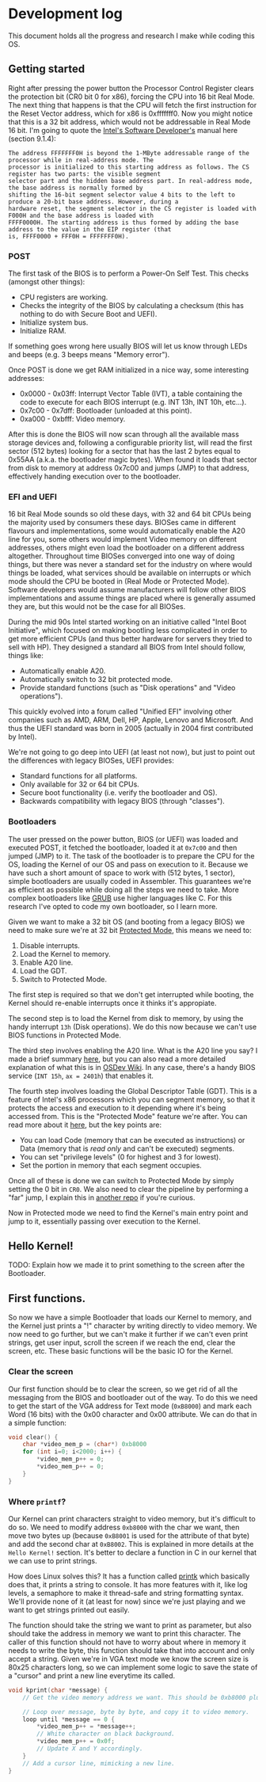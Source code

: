# Development log

This document holds all the progress and research I make while coding this OS.

## Getting started

Right after pressing the power button the Processor Control Register clears the protection bit (CR0 bit 0 for x86), forcing the CPU into 16 bit Real Mode. The next thing that happens is that the CPU will fetch the first instruction for the Reset Vector address, which for x86 is 0xfffffff0. Now you might notice that this is a 32 bit address, which would not be addressable in Real Mode 16 bit. I'm going to quote the [Intel's Software Developer's](https://www.intel.com/content/dam/www/public/us/en/documents/manuals/64-ia-32-architectures-software-developer-vol-3a-part-1-manual.pdf) manual here (section 9.1.4):

```
The address FFFFFFF0H is beyond the 1-MByte addressable range of the processor while in real-address mode. The
processor is initialized to this starting address as follows. The CS register has two parts: the visible segment
selector part and the hidden base address part. In real-address mode, the base address is normally formed by
shifting the 16-bit segment selector value 4 bits to the left to produce a 20-bit base address. However, during a
hardware reset, the segment selector in the CS register is loaded with F000H and the base address is loaded with
FFFF0000H. The starting address is thus formed by adding the base address to the value in the EIP register (that
is, FFFF0000 + FFF0H = FFFFFFF0H).
```

### POST

The first task of the BIOS is to perform a Power-On Self Test. This checks (amongst other things):

* CPU registers are working.
* Checks the integrity of the BIOS by calculating a checksum (this has nothing to do with Secure Boot and UEFI).
* Initialize system bus.
* Initialize RAM.

If something goes wrong here usually BIOS will let us know through LEDs and beeps (e.g. 3 beeps means "Memory error").

Once POST is done we get RAM initialized in a nice way, some interesting addresses:

* 0x0000 - 0x03ff: Interrupt Vector Table (IVT), a table containing the code to execute for each BIOS interrupt (e.g. INT 13h, INT 10h, etc...).
* 0x7c00 - 0x7dff: Bootloader (unloaded at this point).
* 0xa000 - 0xbfff: Video memory.

After this is done the BIOS will now scan through all the available mass storage devices and, following a configurable priority list, will read the first sector (512 bytes) looking for a sector that has the last 2 bytes equal to 0x55AA (a.k.a. the bootloader magic bytes). When found it loads that sector from disk to memory at address 0x7c00 and jumps (JMP) to that address, effectively handing execution over to the bootloader.

### EFI and UEFI

16 bit Real Mode sounds so old these days, with 32 and 64 bit CPUs being the majority used by consumers these days. BIOSes came in different flavours and implementations, some would automatically enable the A20 line for you, some others would implement Video memory on different addresses, others might even load the bootloader on a different address altogether. Throughout time BIOSes converged into one way of doing things, but there was never a standard set for the industry on where would things be loaded, what services should be available on interrupts or which mode should the CPU be booted in (Real Mode or Protected Mode). Software developers would assume manufacturers will follow other BIOS implementations and assume things are placed where is generally assumed they are, but this would not be the case for all BIOSes.

During the mid 90s Intel started working on an initiative called "Intel Boot Initiative", which focused on making bootling less complicated in order to get more efficient CPUs (and thus better hardware for servers they tried to sell with HP). They designed a standard all BIOS from Intel should follow, things like:

* Automatically enable A20.
* Automatically switch to 32 bit protected mode.
* Provide standard functions (such as "Disk operations" and "Video operations").

This quickly evolved into a forum called "Unified EFI" involving other companies such as AMD, ARM, Dell, HP, Apple, Lenovo and Microsoft. And thus the UEFI standard was born in 2005 (actually in 2004 first contributed by Intel).

We're not going to go deep into UEFI (at least not now), but just to point out the differences with legacy BIOSes, UEFI provides:

* Standard functions for all platforms.
* Only available for 32 or 64 bit CPUs.
* Secure boot functionality (i.e. verify the bootloader and OS).
* Backwards compatibility with legacy BIOS (through "classes").

### Bootloaders

The user pressed on the power button, BIOS (or UEFI) was loaded and executed POST, it fetched the bootloader, loaded it at `0x7c00` and then jumped (JMP) to it. The task of the bootloader is to prepare the CPU for the OS, loading the Kernel of our OS and pass on execution to it. Because we have such a short amount of space to work with (512 bytes, 1 sector), simple bootloaders are usually coded in Assembler. This guarantees we're as efficient as possible while doing all the steps we need to take. More complex bootloaders like [GRUB](https://www.gnu.org/software/grub/) use higher languages like C. For this research I've opted to code my own bootloader, so I learn more.

Given we want to make a 32 bit OS (and booting from a legacy BIOS) we need to make sure we're at 32 bit [Protected Mode](https://wiki.osdev.org/Protected_mode), this means we need to:

1. Disable interrupts.
2. Load the Kernel to memory.
3. Enable A20 line.
4. Load the GDT.
5. Switch to Protected Mode.

The first step is required so that we don't get interrupted while booting, the Kernel should re-enable interrupts once it thinks it's appropiate.

The second step is to load the Kernel from disk to memory, by using the handy interrupt `13h` (Disk operations). We do this now because we can't use BIOS functions in Protected Mode.

The third step involves enabling the A20 line. What is the A20 line you say? I made a brief summary [here](https://github.com/videlanicolas/playing-with-bootloaders/blob/main/src/common/check_a20.asm), but you can also read a more detailed explanation of what this is in [OSDev Wiki](https://wiki.osdev.org/A20). In any case, there's a handy BIOS service (`INT 15h`, `ax = 2401h`) that enables it.

The fourth step involves loading the Global Descriptor Table (GDT). This is a feature of Intel's x86 processors which you can segment memory, so that it protects the access and execution to it depending where it's being accessed from. This is the "Protected Mode" feature we're after. You can read more about it [here](https://wiki.osdev.org/GDT), but the key points are:

* You can load Code (memory that can be executed as instructions) or Data (memory that is _read only_ and can't be executed) segments.
* You can set "privilege levels" (0 for highest and 3 for lowest).
* Set the portion in memory that each segment occupies.

Once all of these is done we can switch to Protected Mode by simply setting the 0 bit in `CR0`. We also need to clear the pipeline by performing a "far" jump, I explain this in [another repo](https://github.com/videlanicolas/playing-with-bootloaders/blob/main/src/switch_to_pm/bootloader.asm) if you're curious.

Now in Protected mode we need to find the Kernel's main entry point and jump to it, essentially passing over execution to the Kernel. 

## Hello Kernel!

TODO: Explain how we made it to print something to the screen after the Bootloader.

## First functions.

So now we have a simple Bootloader that loads our Kernel to memory, and the Kernel just prints a "!" character by writing directly to video memory. We now need to go further, but we can't make it further if we can't even print strings, get user input, scroll the screen if we reach the end, clear the screen, etc. These basic functions will be the basic IO for the Kernel.

### Clear the screen

Our first function should be to clear the screen, so we get rid of all the messaging from the BIOS and bootloader out of the way. To do this we need to get the start of the VGA address for Text mode (`0xB8000`) and mark each Word (16 bits) with the 0x00 character and 0x00 attribute. We can do that in a simple function:

```c
void clear() {
	char *video_mem_p = (char*) 0xb8000
	for (int i=0; i<2000; i++) {
		*video_mem_p++ = 0;
		*video_mem_p++ = 0;
	}
}

```

### Where `printf`?

Our Kernel can print characters straight to video memory, but it's difficult to do so. We need to modify address `0xb8000` with the char we want, then move two bytes up (because `0xB8001` is used for the attribute of that byte) and add the second char at `0xB8002`. This is explained in more details at the `Hello Kernel!` section. It's better to declare a function in C in our kernel that we can use to print strings.

How does Linux solves this? It has a function called [printk](https://www.kernel.org/doc/html/next/core-api/printk-basics.html#message-logging-with-printk) which basically does that, it prints a string to console. It has more features with it, like log levels, a semaphore to make it thread-safe and string formatting syntax. We'll provide none of it (at least for now) since we're just playing and we want to get strings printed out easily.

The function should take the string we want to print as parameter, but also should take the address in memory we want to print this character. The caller of this function should not have to worry about where in memory it needs to write the byte, this function should take that into account and only accept a string. Given we're in VGA text mode we know the screen size is 80x25 characters long, so we can implement some logic to save the state of a "cursor" and print a new line everytime its called.

```c
void kprint(char *message) {
	// Get the video memory address we want. This should be 0xb8000 plus the cursor lines we added before.

	// Loop over message, byte by byte, and copy it to video memory.
	loop until *message == 0 {
		*video_mem_p++ = *message++;
		// White character on black background.
		*video_mem_p++ = 0x0f;
		// Update X and Y accordingly.
	}
	// Add a cursor line, mimicking a new line.
}
``` 

